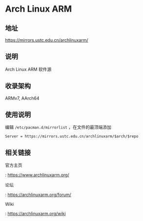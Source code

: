 # Arch Linux ARM

## 地址

<https://mirrors.ustc.edu.cn/archlinuxarm/>

## 说明

Arch Linux ARM 软件源

## 收录架构

ARMv7, AArch64

## 使用说明

编辑 `/etc/pacman.d/mirrorlist`
，在文件的最顶端添加

    Server = https://mirrors.ustc.edu.cn/archlinuxarm/$arch/$repo

## 相关链接

官方主页

:   <https://www.archlinuxarm.org/>

论坛

:   <https://archlinuxarm.org/forum/>

Wiki

:   <https://archlinuxarm.org/wiki>
